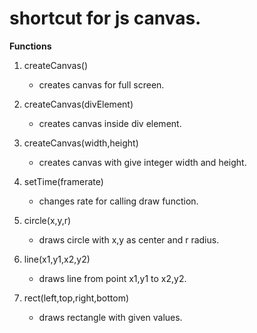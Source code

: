 # shortcut for js canvas.

**Functions**

1. createCanvas()
   - creates canvas for full screen.

2. createCanvas(divElement)
   - creates canvas inside div element.

3. createCanvas(width,height)
   - creates canvas with give integer width and height.

4. setTime(framerate)
   - changes rate for calling draw function.

5. circle(x,y,r)
   - draws circle with x,y as center and r radius.

6. line(x1,y1,x2,y2)
   - draws line from point x1,y1 to x2,y2.

7. rect(left,top,right,bottom)
   - draws rectangle with given values.
